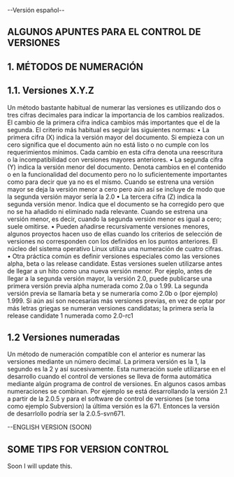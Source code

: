 --Versión español--

## ALGUNOS APUNTES PARA EL CONTROL DE VERSIONES

## 1. MÉTODOS DE NUMERACIÓN

## 1.1. Versiones X.Y.Z

Un método bastante habitual de numerar las versiones es utilizando dos o tres cifras decimales para
indicar la importancia de los cambios realizados. El cambio de la primera cifra indica cambios más
importantes que el de la segunda. El criterio más habitual es seguir las siguientes normas:
• La primera cifra (X) indica la versión mayor del documento. Si empieza con un cero significa que el
documento aún no está listo o no cumple con los requerimientos mínimos. Cada cambio en esta cifra
denota una reescritura o la incompatibilidad con versiones mayores anteriores.
• La segunda cifra (Y) indica la versión menor del documento. Denota cambios en el contenido o en la
funcionalidad del documento pero no lo suficientemente importantes como para decir que ya no es el
mismo. Cuando se estrena una versión mayor se deja la versión menor a cero pero aún así se incluye
de modo que la segunda versión mayor sería la 2.0
• La tercera cifra (Z) indica la segunda versión menor. Indica que el documento se ha corregido pero que
no se ha añadido ni eliminado nada relevante. Cuando se estrena una versión menor, es decir, cuando
la segunda versión menor es igual a cero; suele omitirse.
• Pueden añadirse recursivamente versiones menores, algunos proyectos hacen uso de ellas cuando los
criterios de selección de versiones no corresponden con los definidos en los puntos anteriores. El
núcleo del sistema operativo Linux utiliza una numeración de cuatro cifras.
• Otra práctica común es definir versiones especiales como las versiones alpha, beta o las release
candidate. Estas versiones suelen utilizarse antes de llegar a un hito como una nueva versión menor.
Por ejeplo, antes de llegar a la segunda versión mayor, la versión 2.0, puede publicarse una primera
versión previa alpha numerada como 2.0a o 1.99. La segunda versión previa se llamaría beta y se
numeraría como 2.0b o (por ejemplo) 1.999. Si aún así son necesarias más versiones previas, en vez
de optar por más letras griegas se numeran versiones candidatas; la primera sería la release candidate
1 numerada como 2.0-rc1

## 1.2 Versiones numeradas

Un método de numeración compatible con el anterior es numerar las versiones mediante un número
decimal. La primera versión es la 1, la segundo es la 2 y así sucesivamente. Esta numeración suele
utilizarse en el desarrollo cuando el control de versiones se lleva de forma automática mediante algún
programa de control de versiones.
En algunos casos ambas numeraciones se combinan. Por ejemplo se está desarrollando la versión 2.1 a
partir de la 2.0.5 y para el software de control de versiones (se toma como ejemplo Subversion) la
última versión es la 671. Entonces la versión de desarrlollo podría ser la 2.0.5-svn671.

--ENGLISH VERSION (SOON)

## SOME TIPS FOR VERSION CONTROL

Soon I will update this.

